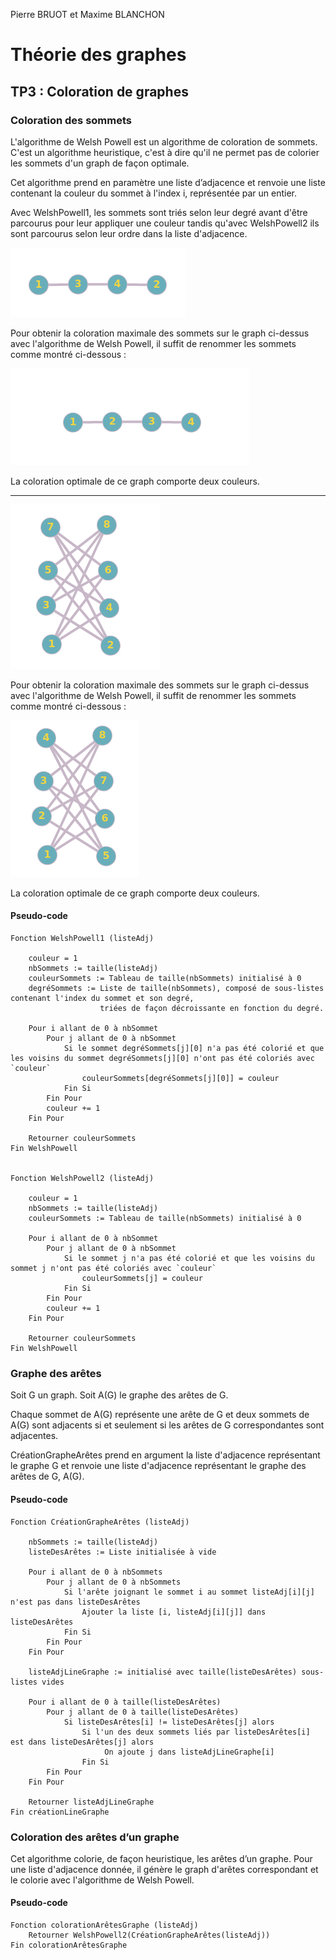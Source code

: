 Pierre BRUOT et Maxime BLANCHON
# Théorie des graphes 
## TP3 : Coloration de graphes

### Coloration des sommets

L'algorithme de Welsh Powell est un algorithme de coloration de sommets. C'est un algorithme heuristique, c'est à dire qu'il ne permet pas de colorier les sommets d'un graph de façon optimale.

Cet algorithme prend en paramètre une liste d’adjacence et renvoie une liste contenant la couleur du sommet à l'index i, représentée par un entier.

Avec WelshPowell1, les sommets sont triés selon leur degré avant d'être parcourus pour leur appliquer une couleur tandis qu'avec WelshPowell2 ils sont parcourus selon leur ordre dans la liste d'adjacence.

![graph1](../figures/graph1.png?raw=true)

Pour obtenir la coloration maximale des sommets sur le graph ci-dessus avec l'algorithme de Welsh Powell,
il suffit de renommer les sommets comme montré ci-dessous :

![graph2](../figures/graph2.png?raw=true)

La coloration optimale de ce graph comporte deux couleurs.

---

![graph3](../figures/graph3.png?raw=true)

Pour obtenir la coloration maximale des sommets sur le graph ci-dessus avec l'algorithme de Welsh Powell,
il suffit de renommer les sommets comme montré ci-dessous :

![graph4](../figures/graph4.png?raw=true)

La coloration optimale de ce graph comporte deux couleurs.

#### Pseudo-code

```
Fonction WelshPowell1 (listeAdj)

    couleur = 1
    nbSommets := taille(listeAdj)
    couleurSommets := Tableau de taille(nbSommets) initialisé à 0
    degréSommets := Liste de taille(nbSommets), composé de sous-listes contenant l'index du sommet et son degré,
                    triées de façon décroissante en fonction du degré.

    Pour i allant de 0 à nbSommet
        Pour j allant de 0 à nbSommet
            Si le sommet degréSommets[j][0] n'a pas été colorié et que les voisins du sommet degréSommets[j][0] n'ont pas été coloriés avec `couleur`
                couleurSommets[degréSommets[j][0]] = couleur
            Fin Si
        Fin Pour
        couleur += 1
    Fin Pour

    Retourner couleurSommets
Fin WelshPowell


Fonction WelshPowell2 (listeAdj)

    couleur = 1
    nbSommets := taille(listeAdj)
    couleurSommets := Tableau de taille(nbSommets) initialisé à 0

    Pour i allant de 0 à nbSommet
        Pour j allant de 0 à nbSommet
            Si le sommet j n'a pas été colorié et que les voisins du sommet j n'ont pas été coloriés avec `couleur`
                couleurSommets[j] = couleur
            Fin Si
        Fin Pour
        couleur += 1
    Fin Pour

    Retourner couleurSommets
Fin WelshPowell
```

### Graphe des arêtes

Soit G un graph.
Soit A(G) le graphe des arêtes de G.

Chaque sommet de A(G) représente une arête de G et deux sommets de A(G) sont adjacents si et seulement si les arêtes de G correspondantes sont adjacentes.

CréationGrapheArêtes prend en argument la liste d'adjacence représentant le graphe G et renvoie une liste d'adjacence représentant le graphe des arêtes de G, A(G).

#### Pseudo-code

```
Fonction CréationGrapheArêtes (listeAdj)
    
    nbSommets := taille(listeAdj)
    listeDesArêtes := Liste initialisée à vide

    Pour i allant de 0 à nbSommets
        Pour j allant de 0 à nbSommets
            Si l'arête joignant le sommet i au sommet listeAdj[i][j] n'est pas dans listeDesArêtes
                Ajouter la liste [i, listeAdj[i][j]] dans listeDesArêtes 
            Fin Si
        Fin Pour
    Fin Pour

    listeAdjLineGraphe := initialisé avec taille(listeDesArêtes) sous-listes vides

    Pour i allant de 0 à taille(listeDesArêtes)
        Pour j allant de 0 à taille(listeDesArêtes)
            Si listeDesArêtes[i] != listeDesArêtes[j] alors
                Si l'un des deux sommets liés par listeDesArêtes[i] est dans listeDesArêtes[j] alors
                     On ajoute j dans listeAdjLineGraphe[i]
                Fin Si
        Fin Pour
    Fin Pour

    Retourner listeAdjLineGraphe
Fin créationLineGraphe
```

### Coloration des arêtes d’un graphe

Cet algorithme colorie, de façon heuristique, les arêtes d’un graphe.
Pour une liste d'adjacence donnée, il génère le graph d'arêtes correspondant et le colorie avec l'algorithme de Welsh Powell.

#### Pseudo-code

```
Fonction colorationArêtesGraphe (listeAdj)
    Retourner WelshPowell2(CréationGrapheArêtes(listeAdj))
Fin colorationArêtesGraphe
```

